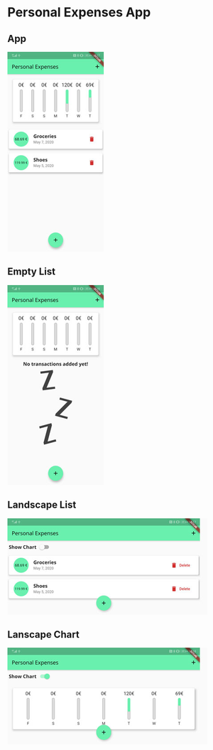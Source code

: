 # Personal Expenses App

## App
![App](./images/app.jpg)

## Empty List
![Empty List](./images/empty_list.jpg)

## Landscape List
![Landscape List](./images/landscape_list.jpg)

## Lanscape Chart
![Landscape Chart](./images/landscape_chart.jpg)